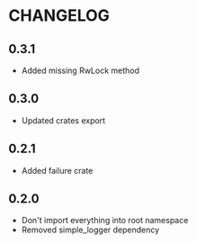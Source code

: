# CHANGELOG

## 0.3.1

* Added missing RwLock method

## 0.3.0

* Updated crates export

## 0.2.1

* Added failure crate

## 0.2.0

* Don't import everything into root namespace
* Removed simple_logger dependency
